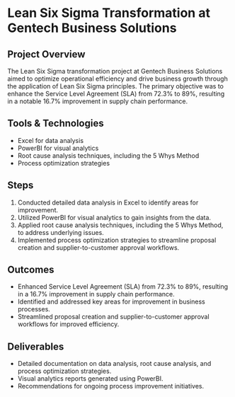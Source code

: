 # Lean Six Sigma Transformation at Gentech Business Solutions

## Project Overview
The Lean Six Sigma transformation project at Gentech Business Solutions aimed to optimize operational efficiency and drive business growth through the application of Lean Six Sigma principles. The primary objective was to enhance the Service Level Agreement (SLA) from 72.3% to 89%, resulting in a notable 16.7% improvement in supply chain performance.

## Tools & Technologies
- Excel for data analysis
- PowerBI for visual analytics
- Root cause analysis techniques, including the 5 Whys Method
- Process optimization strategies

## Steps
1. Conducted detailed data analysis in Excel to identify areas for improvement.
2. Utilized PowerBI for visual analytics to gain insights from the data.
3. Applied root cause analysis techniques, including the 5 Whys Method, to address underlying issues.
4. Implemented process optimization strategies to streamline proposal creation and supplier-to-customer approval workflows.

## Outcomes
- Enhanced Service Level Agreement (SLA) from 72.3% to 89%, resulting in a 16.7% improvement in supply chain performance.
- Identified and addressed key areas for improvement in business processes.
- Streamlined proposal creation and supplier-to-customer approval workflows for improved efficiency.

## Deliverables
- Detailed documentation on data analysis, root cause analysis, and process optimization strategies.
- Visual analytics reports generated using PowerBI.
- Recommendations for ongoing process improvement initiatives.
